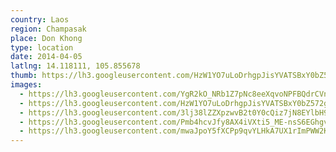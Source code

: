 ```yaml
---
country: Laos
region: Champasak
place: Don Khong
type: location
date: 2014-04-05
latlng: 14.118111, 105.855678
thumb: https://lh3.googleusercontent.com/HzW1YO7uLoDrhgpJisYVATSBxY0bZ572guqfUw_htNiWqAANdthgniMJpUeQvChSMJN9ymencs9xpp-R_U5wbDqlL92Aru8eZcJZwiJ7OpRKwB_eh7o5j-ANJcEQN3_moE3W_gZ6DA
images:
  - https://lh3.googleusercontent.com/YgR2kO_NRb1Z7pNc8eeXqvoNPFBQdrCVnbGnPoACmgWAoAK2BAa9RhHARdLJOABdTQorqYWo18byXPAQSulkLRXdBWUNVCc9ZenCQn73oV-2rOSXzTk0kK0GgXcS35u1c69JepiSCg
  - https://lh3.googleusercontent.com/HzW1YO7uLoDrhgpJisYVATSBxY0bZ572guqfUw_htNiWqAANdthgniMJpUeQvChSMJN9ymencs9xpp-R_U5wbDqlL92Aru8eZcJZwiJ7OpRKwB_eh7o5j-ANJcEQN3_moE3W_gZ6DA
  - https://lh3.googleusercontent.com/3lj38lZZXpzwvB2t0Y0cQiz7jN8EYlbH9lMYWdkO_E-5dNy3q90bonr4kwan8By6UdocPQP4ukWy9usCTjCNIZJDOh1leHtaNDplPGDKNIpSeiAAQDOW81d2i_lYIlDKCF60N9aR7A
  - https://lh3.googleusercontent.com/Pmb4hcvJfy8AX4iVXti5_ME-nsS6EGhgvXNl5JbVUoexBVOskOk_P-TvrA-N-22oxwG3DSs8HqUulhrn7NhKxWIelpkfZXIjRkbxqigy2zhNlhuCHsG432Zg9fKrhotTCgXdnmRJlQ
  - https://lh3.googleusercontent.com/mwaJpoY5fXCPp9qvYLHkA7UX1rImPWW2K_4XhA3-CtesWYM8GnMRqmj5t0qPqZYe5EtEgoS2lc5Lany-eBd_tBfuSsMF4C5K6XQm5e9y_koZyQJy--SLqws90czGAZeUlx1MwhcSdg
---
```

